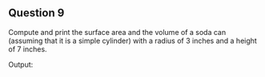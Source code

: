 ## Question 9

Compute and print the surface area and the volume of a soda can (assuming that it is a simple cylinder) with a radius of 3 inches and a height of 7 inches.

Output:
